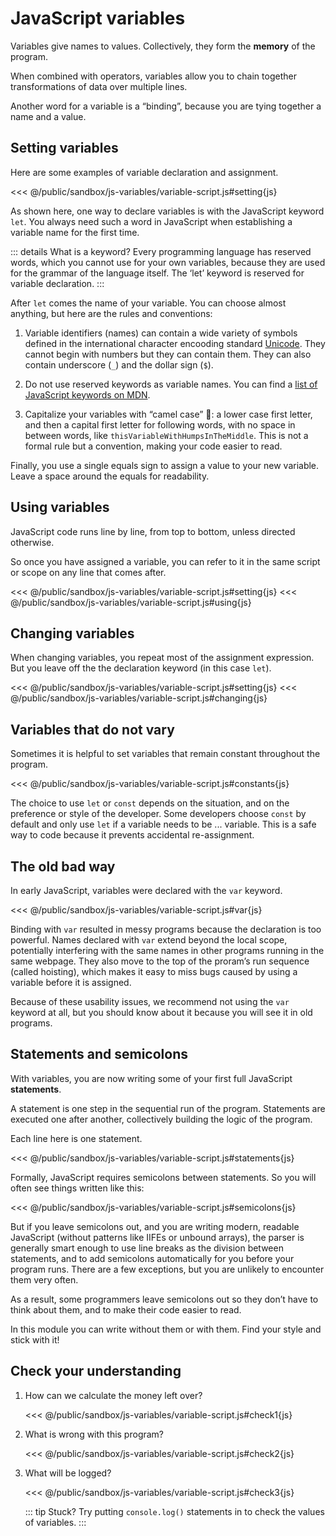 # JavaScript variables

Variables give names to values. Collectively, they form the **memory** of the
program.

When combined with operators, variables allow you to chain together
transformations of data over multiple lines.

Another word for a variable is a “binding”, because you are tying together
a name and a value.

## Setting variables

Here are some examples of variable declaration and assignment.

<<< @/public/sandbox/js-variables/variable-script.js#setting{js}

As shown here, one way to declare variables is with the JavaScript keyword `let`.
You always need such a word in JavaScript when establishing a variable name for
the first time.

::: details What is a keyword?
Every programming language has reserved words, which you cannot use for your
own variables, because they are used for the grammar of the language itself.
The ‘let’ keyword is reserved for variable declaration.
:::

After `let` comes the name of your variable. You can choose almost anything,
but here are the rules and conventions:

1. Variable identifiers (names) can contain a wide variety of symbols defined in the
   international character encooding standard
   [Unicode](https://home.unicode.org/). They cannot begin with numbers but
   they can contain them. They can also contain underscore (`_`) and the dollar sign
   (`$`).

2. Do not use reserved keywords as variable names. You can find a [list of
   JavaScript keywords on
   MDN](https://developer.mozilla.org/en-US/docs/Web/JavaScript/Reference/Lexical_grammar#reserved_words).

3. Capitalize your variables with “camel case” :camel:: a lower case first
   letter, and then a capital first letter for following words, with no space
   in between words, like `thisVariableWithHumpsInTheMiddle`. This is not
   a formal rule but a convention, making your code easier to read.

Finally, you use a single equals sign to assign a value to your new variable.
Leave a space around the equals for readability.

## Using variables

JavaScript code runs line by line, from top to bottom, unless directed
otherwise.

So once you have assigned a variable, you can refer to it in the same script or
scope on any line that comes after.

<<< @/public/sandbox/js-variables/variable-script.js#setting{js}
<<< @/public/sandbox/js-variables/variable-script.js#using{js}

## Changing variables

When changing variables, you repeat most of the assignment expression. But you leave off the
the declaration keyword (in this case `let`).

<<< @/public/sandbox/js-variables/variable-script.js#setting{js}
<<< @/public/sandbox/js-variables/variable-script.js#changing{js}

## Variables that do not vary

Sometimes it is helpful to set variables that remain constant throughout the
program.

<<< @/public/sandbox/js-variables/variable-script.js#constants{js}

The choice to use `let` or `const` depends on the situation, and on the
preference or style of the developer. Some developers choose `const` by default
and only use `let` if a variable needs to be ... variable. This is a safe way
to code because it prevents accidental re-assignment.

## The old bad way

In early JavaScript, variables were declared with the `var` keyword.

<<< @/public/sandbox/js-variables/variable-script.js#var{js}

Binding with `var` resulted in messy programs because the declaration is too
powerful. Names declared with `var` extend beyond the local scope, potentially
interfering with the same names in other programs running in the same webpage.
They also move to the top of the proram’s run sequence (called hoisting), which
makes it easy to miss bugs caused by using a variable before it is assigned.

Because of these usability issues, we recommend not using the `var` keyword at
all, but you should know about it because you will see it in old programs.

## Statements and semicolons

With variables, you are now writing some of your first full JavaScript
**statements**.

A statement is one step in the sequential run of the program. Statements are executed
one after another, collectively building the logic of the program.

Each line here is one statement.

<<< @/public/sandbox/js-variables/variable-script.js#statements{js}

Formally, JavaScript requires semicolons between statements. So you will often
see things written like this:

<<< @/public/sandbox/js-variables/variable-script.js#semicolons{js}

But if you leave semicolons out, and you are writing modern, readable JavaScript
(without patterns like IIFEs or unbound arrays), the parser is generally
smart enough to use line breaks as the division between statements, and to
add semicolons automatically for you before your program runs. There are a few
exceptions, but you are unlikely to encounter them very often.

As a result, some programmers leave semicolons out so they don’t have to think
about them, and to make their code easier to read.

In this module you can write without them or with them. Find your style and
stick with it!

## Check your understanding

1. How can we calculate the money left over?

    <<< @/public/sandbox/js-variables/variable-script.js#check1{js}

2. What is wrong with this program?

    <<< @/public/sandbox/js-variables/variable-script.js#check2{js}

3. What will be logged?

    <<< @/public/sandbox/js-variables/variable-script.js#check3{js}

    ::: tip Stuck?
    Try putting `console.log()` statements in to check the values of variables.
    :::
